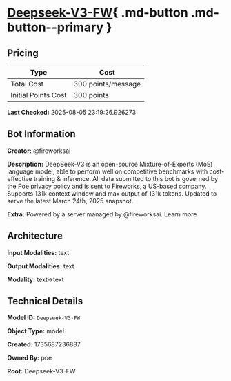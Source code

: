 # [Deepseek-V3-FW](https://poe.com/Deepseek-V3-FW){ .md-button .md-button--primary }

## Pricing

| Type | Cost |
|------|------|
| Total Cost | 300 points/message |
| Initial Points Cost | 300 points |

**Last Checked:** 2025-08-05 23:19:26.926273


## Bot Information

**Creator:** @fireworksai

**Description:** DeepSeek-V3 is an open-source Mixture-of-Experts (MoE) language model; able to perform well on competitive benchmarks with cost-effective training & inference. All data submitted to this bot is governed by the Poe privacy policy and is sent to Fireworks, a US-based company. Supports 131k context window and max output of 131k tokens. Updated to serve the latest March 24th, 2025 snapshot.

**Extra:** Powered by a server managed by @fireworksai. Learn more


## Architecture

**Input Modalities:** text

**Output Modalities:** text

**Modality:** text->text


## Technical Details

**Model ID:** `Deepseek-V3-FW`

**Object Type:** model

**Created:** 1735687236887

**Owned By:** poe

**Root:** Deepseek-V3-FW
